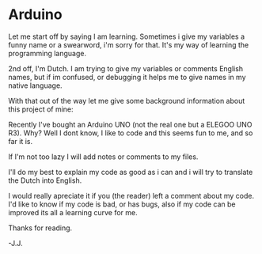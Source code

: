 # Arduino

Let me start off by saying I am learning.
  Sometimes i give my variables a funny name or a swearword, i'm sorry for that.
  It's my way of learning the programming language.

2nd off, I'm Dutch.
  I am trying to give my variables or comments English names, but if im confused,
  or debugging it helps me to give names in my native language.
  
With that out of the way let me give some background information about this project of mine:

Recently I've bought an Arduino UNO (not the real one but a ELEGOO UNO R3).
Why? Well I dont know, I like to code and this seems fun to me, and so far it is.

If I'm not too lazy I will add notes or comments to my files.

I'll do my best to explain my code as good as i can and i will try to translate the Dutch into
English.

I would really apreciate it if you (the reader) left a comment about my code.
I'd like to know if my code is bad, or has bugs, also if my code can be improved its all a learning curve for me.

Thanks for reading.

-J.J. 
